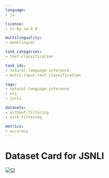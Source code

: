 ```yaml
---
language:
- ja

license: 
- cc-by-sa-4.0

multilinguality:
- monolingual

task_categories:
- text-classification

task_ids:
- natural-language-inference
- multi-input-text-classification

tags:
- natural-language-inference
- nli
- jsnli

datasets:
- without-filtering
- with-filtering

metrics:
- accuracy
---
```


# Dataset Card for JSNLI

[![CI](https://github.com/shunk031/huggingface-datasets_jsnli/actions/workflows/ci.yaml/badge.svg)](https://github.com/shunk031/huggingface-datasets_jsnli/actions/workflows/ci.yaml)
